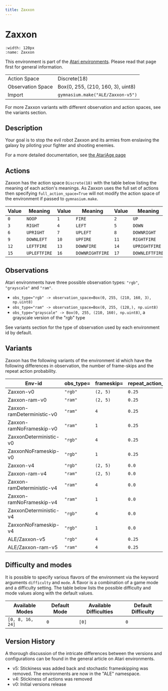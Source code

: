 ```yaml
---
title: Zaxxon
---
```


# Zaxxon

```{figure} ../../_static/videos/atari/zaxxon.gif
:width: 120px
:name: Zaxxon
```

This environment is part of the <a href='..'>Atari environments</a>. Please read that page first for general information.

|   |   |
|---|---|
| Action Space | Discrete(18) |
| Observation Space | Box(0, 255, (210, 160, 3), uint8) |
| Import | `gymnasium.make("ALE/Zaxxon-v5")` |

For more Zaxxon variants with different observation and action spaces, see the variants section.

## Description

Your goal is to stop the evil robot Zaxxon and its armies from enslaving the galaxy by piloting your fighter and shooting enemies.

For a more detailed documentation, see [the AtariAge page](https://atariage.com/manual_html_page.php?SoftwareLabelID=606)

## Actions

Zaxxon has the action space `Discrete(18)` with the table below listing the meaning of each action's meanings.
As Zaxxon uses the full set of actions then specifying `full_action_space=True` will not modify the action space of the environment if passed to `gymnasium.make`.

| Value   | Meaning      | Value   | Meaning         | Value   | Meaning        |
|---------|--------------|---------|-----------------|---------|----------------|
| `0`     | `NOOP`       | `1`     | `FIRE`          | `2`     | `UP`           |
| `3`     | `RIGHT`      | `4`     | `LEFT`          | `5`     | `DOWN`         |
| `6`     | `UPRIGHT`    | `7`     | `UPLEFT`        | `8`     | `DOWNRIGHT`    |
| `9`     | `DOWNLEFT`   | `10`    | `UPFIRE`        | `11`    | `RIGHTFIRE`    |
| `12`    | `LEFTFIRE`   | `13`    | `DOWNFIRE`      | `14`    | `UPRIGHTFIRE`  |
| `15`    | `UPLEFTFIRE` | `16`    | `DOWNRIGHTFIRE` | `17`    | `DOWNLEFTFIRE` |

## Observations

Atari environments have three possible observation types: `"rgb"`, `"grayscale"` and `"ram"`.

- `obs_type="rgb" -> observation_space=Box(0, 255, (210, 160, 3), np.uint8)`
- `obs_type="ram" -> observation_space=Box(0, 255, (128,), np.uint8)`
- `obs_type="grayscale" -> Box(0, 255, (210, 160), np.uint8)`, a grayscale version of the "rgb" type

See variants section for the type of observation used by each environment id by default.



## Variants

Zaxxon has the following variants of the environment id which have the following differences in observation,
the number of frame-skips and the repeat action probability.

| Env-id                     | obs_type=   | frameskip=   | repeat_action_probability=   |
|----------------------------|-------------|--------------|------------------------------|
| Zaxxon-v0                  | `"rgb"`     | `(2, 5)`     | `0.25`                       |
| Zaxxon-ram-v0              | `"ram"`     | `(2, 5)`     | `0.25`                       |
| Zaxxon-ramDeterministic-v0 | `"ram"`     | `4`          | `0.25`                       |
| Zaxxon-ramNoFrameskip-v0   | `"ram"`     | `1`          | `0.25`                       |
| ZaxxonDeterministic-v0     | `"rgb"`     | `4`          | `0.25`                       |
| ZaxxonNoFrameskip-v0       | `"rgb"`     | `1`          | `0.25`                       |
| Zaxxon-v4                  | `"rgb"`     | `(2, 5)`     | `0.0`                        |
| Zaxxon-ram-v4              | `"ram"`     | `(2, 5)`     | `0.0`                        |
| Zaxxon-ramDeterministic-v4 | `"ram"`     | `4`          | `0.0`                        |
| Zaxxon-ramNoFrameskip-v4   | `"ram"`     | `1`          | `0.0`                        |
| ZaxxonDeterministic-v4     | `"rgb"`     | `4`          | `0.0`                        |
| ZaxxonNoFrameskip-v4       | `"rgb"`     | `1`          | `0.0`                        |
| ALE/Zaxxon-v5              | `"rgb"`     | `4`          | `0.25`                       |
| ALE/Zaxxon-ram-v5          | `"ram"`     | `4`          | `0.25`                       |

## Difficulty and modes

It is possible to specify various flavors of the environment via the keyword arguments `difficulty` and `mode`.
A flavor is a combination of a game mode and a difficulty setting. The table below lists the possible difficulty and mode values
along with the default values.

| Available Modes   | Default Mode   | Available Difficulties   | Default Difficulty   |
|-------------------|----------------|--------------------------|----------------------|
| `[0, 8, 16, 24]`  | `0`            | `[0]`                    | `0`                  |

## Version History

A thorough discussion of the intricate differences between the versions and configurations can be found in the general article on Atari environments.

* v5: Stickiness was added back and stochastic frameskipping was removed. The environments are now in the "ALE" namespace.
* v4: Stickiness of actions was removed
* v0: Initial versions release
